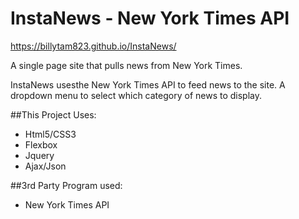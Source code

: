 # InstaNews - New York Times API
https://billytam823.github.io/InstaNews/

A single page site that pulls news from New York Times.

InstaNews usesthe New York Times API to feed news to the site.
A dropdown menu to select which category of news to display.

##This Project Uses:
- Html5/CSS3
- Flexbox
- Jquery
- Ajax/Json

##3rd Party Program used:
- New York Times API
